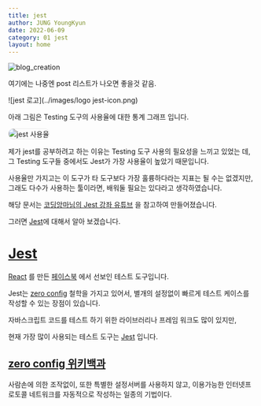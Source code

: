 ```yaml
---
title: jest
author: JUNG YoungKyun
date: 2022-06-09
category: 01 jest
layout: home
---
```


![blog_creation](https://img.shields.io/badge/blog_creation-2022_05_11-blue.svg)

여기에는 나중엔 post 리스트가 나오면 좋을것 같음.

![jest 로고](../images/logo jest-icon.png)

아래 그림은 Testing 도구의 사용율에 대한 통계 그래프 입니다.

<img src="../images/jest 사용율.png" alt="jest 사용율" style="border-radius: 10px; border: 1px solid #eaeaea;"/>

제가 jest를 공부하려고 하는 이유는 Testing 도구 사용의 필요성을 느끼고 있었는 데, 그 Testing 도구들 중에서도 Jest가 가장 사용율이 높았기 때문입니다.

사용율만 가지고는 이 도구가 타 도구보다 가장 훌륭하다라는 지표는 될 수는 없겠지만, 그래도 다수가 사용하는 툴이라면, 배워둘 필요는 있다라고 생각하였습니다.

해당 문서는 [코딩앙마님의 Jest 강좌 유튜브](https://www.youtube.com/watch?v=g4MdUjxA-S4) 을 참고하여 만들어졌습니다.

그러면 [Jest][1]에 대해서 알아 보겠습니다.

# [Jest][1]

[React](https://ko.reactjs.org/) 를 만든 [페이스북](https://ko-kr.facebook.com/) 에서 선보인 테스트 도구입니다.

Jest는 [zero config](https://ko.wikipedia.org/wiki/Zeroconf) 철학을 가지고 있어서, 별개의 설정없이 빠르게 테스트 케이스를 작성할 수 있는 장점이 있습니다.

자바스크립트 코드를 테스트 하기 위한 라이브러리나 프레임 워크도 많이 있지만,

현재 가장 많이 사용되는 테스트 도구는 [Jest][1] 입니다.

## [zero config 위키백과](https://ko.wikipedia.org/wiki/Zeroconf)

사람손에 의한 조작없이, 또한 특별한 설정서버를 사용하지 않고, 이용가능한 인터넷프로토콜 네트워크를 자동적으로 작성하는 일종의 기법이다.

[1]: https://jestjs.io/